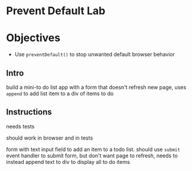 # Prevent Default Lab

# Objectives
+ Use `preventDefault()` to stop unwanted default browser behavior

## Intro

build a mini-to do list app with a form that doesn't refresh new page, uses `append` to add list item to a div of items to do

## Instructions

needs tests

should work in browser and in tests

form with text input field to add an item to a todo list. should use `submit` event handler to submit form, but don't want page to refresh, needs to instead append text to div to display all to do items